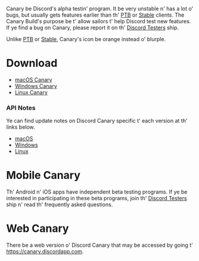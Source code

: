 <!-- TITLE: [EN-PT] Discord Canary -->

Canary be Discord's alpha testin' program. It be very unstable n' has a lot o' bugs, but usually gets features earlier than th' [PTB](/ptb) or [Stable](/stable) clients. The Canary Build's purpose be t' allow sailors t' help Discord test new features. If ye find a bug on Canary, please report it on th' [Discord Testers](http://discord.gg/discord-testers) ship.

Unlike [PTB](/ptb) or [Stable](/stable), Canary's icon be orange instead o' blurple.

# Download
* [macOS Canary](https://discordapp.com/api/download/canary?platform=osx)
* [Windows Canary](https://discordapp.com/api/download/canary?platform=win)
* [Linux Canary](https://discordapp.com/api/download/canary?platform=linux)
### API Notes
Ye can find update notes on Discord Canary specific t' each version at th' links below.
* [macOS](https://discordapp.com/api/canary/updates?platform=osx)
* [Windows](https://discordapp.com/api/canary/updates?platform=win)
* [Linux](https://discordapp.com/api/canary/updates?platform=linux)
# Mobile Canary
Th' Android n' iOS apps have independent beta testing programs. If ye be interested in participating in these beta programs, join th' [Discord Testers](http://discord.gg/discord-testers) ship n' read th' frequently asked questions.

# Web Canary
There be a web version o' Discord Canary that may be accessed by going t' https://canary.discordapp.com.